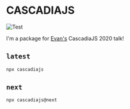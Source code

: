 # CASCADIAJS

![Test](https://github.com/evantahler/cascadiajs/workflows/Test/badge.svg)

I'm a package for [Evan's](https://www.evantahler.com) CascadiaJS 2020 talk!

## `latest`

```bash
npx cascadiajs
```

## `next`

```bash
npx cascadiajs@next
```
